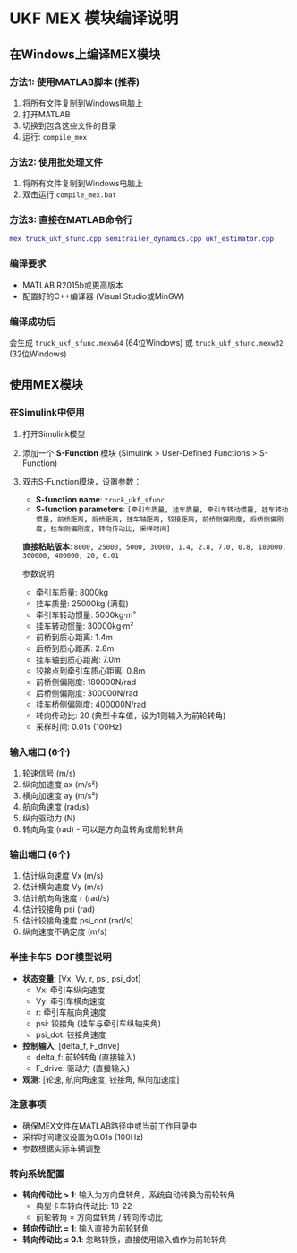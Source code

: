 # UKF MEX 模块编译说明

## 在Windows上编译MEX模块

### 方法1: 使用MATLAB脚本 (推荐)
1. 将所有文件复制到Windows电脑上
2. 打开MATLAB
3. 切换到包含这些文件的目录
4. 运行: `compile_mex`

### 方法2: 使用批处理文件
1. 将所有文件复制到Windows电脑上
2. 双击运行 `compile_mex.bat`

### 方法3: 直接在MATLAB命令行
```matlab
mex truck_ukf_sfunc.cpp semitrailer_dynamics.cpp ukf_estimator.cpp
```

### 编译要求
- MATLAB R2015b或更高版本
- 配置好的C++编译器 (Visual Studio或MinGW)

### 编译成功后
会生成 `truck_ukf_sfunc.mexw64` (64位Windows) 或 `truck_ukf_sfunc.mexw32` (32位Windows)

## 使用MEX模块

### 在Simulink中使用
1. 打开Simulink模型
2. 添加一个 **S-Function** 模块 (Simulink > User-Defined Functions > S-Function)
3. 双击S-Function模块，设置参数：
   - **S-function name**: `truck_ukf_sfunc`
   - **S-function parameters**: `[牵引车质量, 挂车质量, 牵引车转动惯量, 挂车转动惯量, 前桥距离, 后桥距离, 挂车轴距离, 铰接距离, 前桥侧偏刚度, 后桥侧偏刚度, 挂车侧偏刚度, 转向传动比, 采样时间]`
   
   **直接粘贴版本**: `8000, 25000, 5000, 30000, 1.4, 2.8, 7.0, 0.8, 180000, 300000, 400000, 20, 0.01`
   
   参数说明:
   - 牵引车质量: 8000kg
   - 挂车质量: 25000kg (满载)
   - 牵引车转动惯量: 5000kg·m²
   - 挂车转动惯量: 30000kg·m²
   - 前桥到质心距离: 1.4m
   - 后桥到质心距离: 2.8m
   - 挂车轴到质心距离: 7.0m
   - 铰接点到牵引车质心距离: 0.8m
   - 前桥侧偏刚度: 180000N/rad
   - 后桥侧偏刚度: 300000N/rad
   - 挂车桥侧偏刚度: 400000N/rad
   - 转向传动比: 20 (典型卡车值，设为1则输入为前轮转角)
   - 采样时间: 0.01s (100Hz)

### 输入端口 (6个)
1. 轮速信号 (m/s)
2. 纵向加速度 ax (m/s²)
3. 横向加速度 ay (m/s²)
4. 航向角速度 (rad/s)
5. 纵向驱动力 (N)
6. 转向角度 (rad) - 可以是方向盘转角或前轮转角

### 输出端口 (6个)
1. 估计纵向速度 Vx (m/s)
2. 估计横向速度 Vy (m/s)
3. 估计航向角速度 r (rad/s)
4. 估计铰接角 psi (rad)
5. 估计铰接角速度 psi_dot (rad/s)
6. 纵向速度不确定度 (m/s)

### 半挂卡车5-DOF模型说明
- **状态变量**: [Vx, Vy, r, psi, psi_dot]
  - Vx: 牵引车纵向速度
  - Vy: 牵引车横向速度  
  - r: 牵引车航向角速度
  - psi: 铰接角 (挂车与牵引车纵轴夹角)
  - psi_dot: 铰接角速度
- **控制输入**: [delta_f, F_drive]
  - delta_f: 前轮转角 (直接输入)
  - F_drive: 驱动力 (直接输入)
- **观测**: [轮速, 航向角速度, 铰接角, 纵向加速度]

### 注意事项
- 确保MEX文件在MATLAB路径中或当前工作目录中
- 采样时间建议设置为0.01s (100Hz)
- 参数根据实际车辆调整

### 转向系统配置
- **转向传动比 > 1**: 输入为方向盘转角，系统自动转换为前轮转角
  - 典型卡车转向传动比: 18-22
  - 前轮转角 = 方向盘转角 / 转向传动比
- **转向传动比 = 1**: 输入直接为前轮转角
- **转向传动比 ≤ 0.1**: 忽略转换，直接使用输入值作为前轮转角
